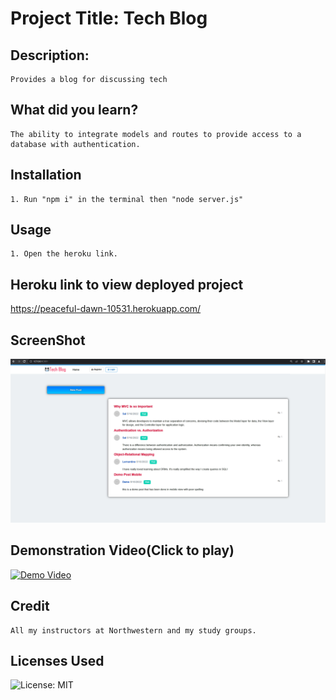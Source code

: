 
# Project Title: Tech Blog
## Description:
    Provides a blog for discussing tech
## What did you learn?
    The ability to integrate models and routes to provide access to a database with authentication.
## Installation
    1. Run "npm i" in the terminal then "node server.js"
## Usage
    1. Open the heroku link.
## Heroku link to view deployed project
https://peaceful-dawn-10531.herokuapp.com/
## ScreenShot
![Demo Video](https://raw.githubusercontent.com/IIMacGyverII/Tech_Blog/main/techBlogSSpng.png)
## Demonstration Video(Click to play)
[![Demo Video](https://img.youtube.com/vi/qyVXWbKRsJ0/0.jpg)](https://www.youtube.com/watch?v=qyVXWbKRsJ0)
## Credit
    All my instructors at Northwestern and my study groups.
## Licenses Used
![License: MIT](https://img.shields.io/badge/License-MIT-yellow.svg)
